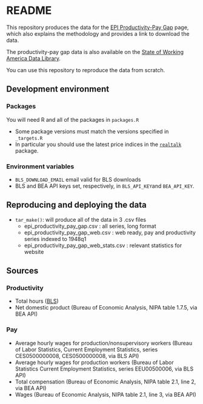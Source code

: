 # README

This repository produces the data for the [EPI Productivity-Pay Gap](<https://www.epi.org/productivity-pay-gap/>) page, which also explains the methodology and provides a link to download the data.

The productivity-pay gap data is also available on the [State of Working America Data Library](<https://data.epi.org>).

You can use this repository to reproduce the data from scratch.

## Development environment

### Packages

You will need R and all of the packages in `packages.R`
- Some package versions must match the versions specified in `_targets.R`
- In particular you should use the latest price indices in the [`realtalk`](https://economic.github.io/realtalk/) package.

### Environment variables

- `BLS_DOWNLOAD_EMAIL` email valid for BLS downloads
- BLS and BEA API keys set, respectively, in `BLS_API_KEY`and `BEA_API_KEY`.

## Reproducing and deploying the data

- `tar_make()`: will produce all of the data in 3 .csv files
    - epi_productivity_pay_gap.csv : all series, long format
    - epi_productivity_pay_gap_web.csv : web ready, pay and productivity series indexed to 1948q1
    - epi_productivity_pay_gap_web_stats.csv : relevant statistics for website

## Sources

### Productivity

- Total hours ([BLS](https://www.bls.gov/productivity/tables/home.htm))
- Net domestic product (Bureau of Economic Analysis, NIPA table 1.7.5, via BEA API)

### Pay

- Average hourly wages for production/nonsupervisory workers (Bureau of Labor Statistics, Current Employment Statistics, series CES0500000008, CES0500000008, via BLS API)
- Average hourly wages for production workers (Bureau of Labor Statistics Current Employment Statistics, series EEU00500006, via BLS API)
- Total compensation (Bureau of Economic Analysis, NIPA table 2.1, line 2, via BEA API)
- Wages (Bureau of Economic Analysis, NIPA table 2.1, line 3, via BEA API)
     
